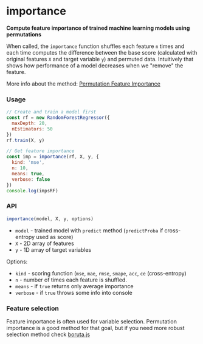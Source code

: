 # importance

**Compute feature importance of trained machine learning models using permutations**

When called, the `importance` function shuffles each feature `n` times and each time computes the difference between the base score (calculated with original features `X` and target variable `y`) and permuted data. Intuitively that shows how performance of a model decreases when we "remove" the feature.

More info about the method: [Permutation Feature Importance](https://christophm.github.io/interpretable-ml-book/feature-importance.html)

### Usage
```javascript
// Create and train a model first
const rf = new RandomForestRegressor({
  maxDepth: 20,
  nEstimators: 50
})
rf.train(X, y)

// Get feature importance
const imp = importance(rf, X, y, {
  kind: 'mse',
  n: 10,
  means: true,
  verbose: false
})
console.log(impsRF)
```

### API
```javascript
importance(model, X, y, options)
```
- `model` - trained model with `predict` method (`predictProba` if cross-entropy used as score)
- `X` - 2D array of features
- `y` - 1D array of target variables

Options:
- `kind` - scoring function (`mse`, `mae`, `rmse`, `smape`, `acc`, `ce` (cross-entropy)
- `n` - number of times each feature is shuffled. 
- `means` - if `true` returns only average importance
- `verbose` - if `true` throws some info into console

### Feature selection
Feature importance is often used for variable selection. Permutation importance is a good method for that goal, but if you need more robust selection method check [boruta.js](https://www.npmjs.com/package/boruta)
